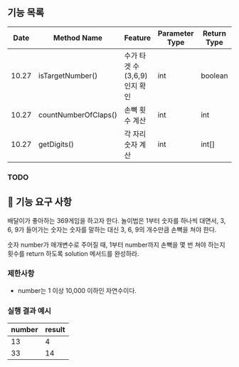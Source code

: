 ## 기능 목록

| Date  | Method Name          | Feature             | Parameter Type | Return Type | Progress         |
|-------|----------------------|---------------------|----------------|-------------|------------------|
| 10.27 | isTargetNumber()     | 수가 타겟 수(3,6,9)인지 확인 | int            | boolean     | committed        |
| 10.27 | countNumberOfClaps() | 손뼉 횟수 계산            | int            | int         | committed |
| 10.27 | getDigits()          | 각 자리 숫자 계산          | int            | int[]       | committed |

### TODO

## 🚀 기능 요구 사항

배달이가 좋아하는 369게임을 하고자 한다. 놀이법은 1부터 숫자를 하나씩 대면서, 3, 6, 9가 들어가는 숫자는 숫자를 말하는 대신 3, 6, 9의 개수만큼 손뼉을 쳐야 한다.

숫자 number가 매개변수로 주어질 때, 1부터 number까지 손뼉을 몇 번 쳐야 하는지 횟수를 return 하도록 solution 메서드를 완성하라.

### 제한사항

- number는 1 이상 10,000 이하인 자연수이다.

### 실행 결과 예시

| number | result |
| --- | --- |
| 13 | 4 |
| 33 | 14 |
